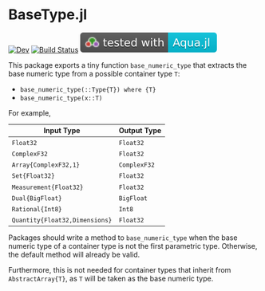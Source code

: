 # BaseType.jl

[![Dev](https://img.shields.io/badge/docs-dev-blue.svg)](https://SymbolicML.org/BaseType.jl/dev/)
[![Build Status](https://github.com/SymbolicML/BaseType.jl/actions/workflows/CI.yml/badge.svg?branch=main)](https://github.com/SymbolicML/BaseType.jl/actions/workflows/CI.yml?query=branch%3Amain)
[![Aqua](https://raw.githubusercontent.com/JuliaTesting/Aqua.jl/master/badge.svg)](https://github.com/JuliaTesting/Aqua.jl)

This package exports a tiny function `base_numeric_type` that
extracts the base numeric type from a possible container type `T`:

- `base_numeric_type(::Type{T}) where {T}`
- `base_numeric_type(x::T)`

For example,

| Input Type | Output Type |
|---|---|
| `Float32` | `Float32` |
| `ComplexF32` | `Float32` |
| `Array{ComplexF32,1}` | `ComplexF32` |
| `Set{Float32}` | `Float32` |
| `Measurement{Float32}` | `Float32` |
| `Dual{BigFloat}` | `BigFloat` |
| `Rational{Int8}` | `Int8` |
| `Quantity{Float32,Dimensions}` | `Float32` |

Packages should write a method to `base_numeric_type`
when the base numeric type of a container type
is not the first parametric type. Otherwise,
the default method will already be valid.

Furthermore, this is not needed for container types
that inherit from `AbstractArray{T}`, as `T`
will be taken as the base numeric type.
